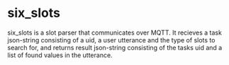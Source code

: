# six_slots
six_slots is a slot parser that communicates over MQTT. It recieves a task json-string consisting of a uid, a user utterance and the type of slots to search for, and returns result json-string consisting of the tasks uid and a list of found values in the utterance.  
